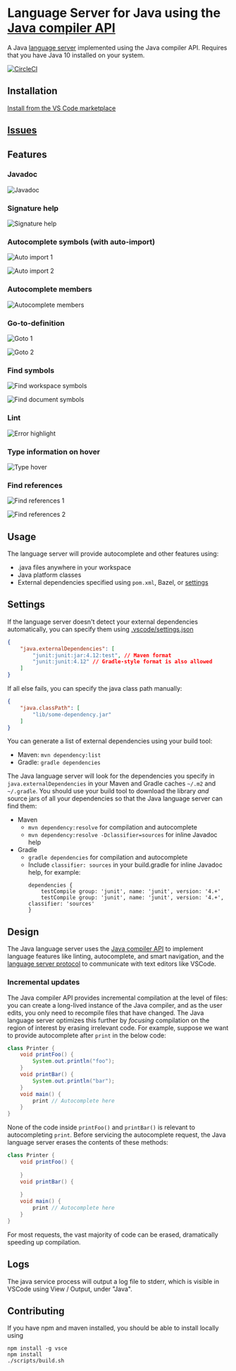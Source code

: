 # Language Server for Java using the [Java compiler API](https://docs.oracle.com/javase/10/docs/api/jdk.compiler-summary.html) 

A Java [language server](https://github.com/Microsoft/vscode-languageserver-protocol) implemented using the Java compiler API. Requires that you have Java 10 installed on your system.

[![CircleCI](https://circleci.com/gh/georgewfraser/java-language-server.png)](https://circleci.com/gh/georgewfraser/java-language-server)

## Installation

[Install from the VS Code marketplace](https://marketplace.visualstudio.com/items?itemName=georgewfraser.vscode-javac)

## [Issues](https://github.com/georgewfraser/java-language-server/issues)

## Features

### Javadoc

![Javadoc](images/Javadoc.png)

### Signature help

![Signature help](images/SignatureHelp.png)

### Autocomplete symbols (with auto-import)

![Auto import 1](images/AutoImport1.png)

![Auto import 2](images/AutoImport2.png)

### Autocomplete members

![Autocomplete members](images/AutocompleteMembers.png)

### Go-to-definition

![Goto 1](images/Goto1.png)

![Goto 2](images/Goto2.png)

### Find symbols

![Find workspace symbols](images/FindWorkspaceSymbols.png)

![Find document symbols](images/FindDocumentSymbols.png)

### Lint

![Error highlight](images/ErrorHighlight.png)

### Type information on hover

![Type hover](images/TypeHover.png)

### Find references

![Find references 1](images/FindReferences1.png)

![Find references 2](images/FindReferences2.png)

## Usage

The language server will provide autocomplete and other features using:
* .java files anywhere in your workspace
* Java platform classes
* External dependencies specified using `pom.xml`, Bazel, or [settings](#Settings)

## Settings

If the language server doesn't detect your external dependencies automatically, you can specify them using [.vscode/settings.json](https://code.visualstudio.com/docs/getstarted/settings)

```json
{
    "java.externalDependencies": [
        "junit:junit:jar:4.12:test", // Maven format
        "junit:junit:4.12" // Gradle-style format is also allowed
    ]
}
```

If all else fails, you can specify the java class path manually:

```json
{
    "java.classPath": [
        "lib/some-dependency.jar"
    ]
}
```

You can generate a list of external dependencies using your build tool:
* Maven: `mvn dependency:list` 
* Gradle: `gradle dependencies`

The Java language server will look for the dependencies you specify in `java.externalDependencies` in your Maven and Gradle caches `~/.m2` and `~/.gradle`. You should use your build tool to download the library *and* source jars of all your dependencies so that the Java language server can find them:
* Maven
  * `mvn dependency:resolve` for compilation and autocomplete
  * `mvn dependency:resolve -Dclassifier=sources` for inline Javadoc help
* Gradle
  * `gradle dependencies` for compilation and autocomplete
  * Include `classifier: sources` in your build.gradle for inline Javadoc help, for example:
    ```
    dependencies {
        testCompile group: 'junit', name: 'junit', version: '4.+'
        testCompile group: 'junit', name: 'junit', version: '4.+', classifier: 'sources'
    }
    ```
    
## Design

The Java language server uses the [Java compiler API](https://docs.oracle.com/javase/10/docs/api/jdk.compiler-summary.html) to implement language features like linting, autocomplete, and smart navigation, and the [language server protocol](https://github.com/Microsoft/vscode-languageserver-protocol) to communicate with text editors like VSCode.

### Incremental updates

The Java compiler API provides incremental compilation at the level of files: you can create a long-lived instance of the Java compiler, and as the user edits, you only need to recompile files that have changed. The Java language server optimizes this further by *focusing* compilation on the region of interest by erasing irrelevant code. For example, suppose we want to provide autocomplete after `print` in the below code:

```java
class Printer {
    void printFoo() {
        System.out.println("foo");
    }
    void printBar() {
        System.out.println("bar");
    }
    void main() {
        print // Autocomplete here
    }
}
```

None of the code inside `printFoo()` and `printBar()` is relevant to autocompleting `print`. Before servicing the autocomplete request, the Java language server erases the contents of these methods:

```java
class Printer {
    void printFoo() {
        
    }
    void printBar() {
        
    }
    void main() {
        print // Autocomplete here
    }
}
```

For most requests, the vast majority of code can be erased, dramatically speeding up compilation.

## Logs

The java service process will output a log file to stderr, which is visible in VSCode using View / Output, under "Java".

## Contributing

If you have npm and maven installed, you should be able to install locally using 

    npm install -g vsce
    npm install
    ./scripts/build.sh